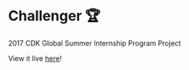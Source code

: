 # Challenger :trophy:

2017 CDK Global Summer Internship Program Project

View it live [here](https://ping-pong-scheduler.firebaseapp.com/)!
